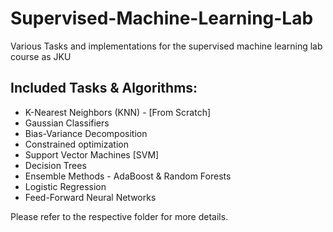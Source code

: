 # Supervised-Machine-Learning-Lab
Various Tasks and implementations for the supervised machine learning lab course as JKU

## Included Tasks & Algorithms:
* K-Nearest Neighbors (KNN) - [From Scratch]
* Gaussian Classifiers
* Bias-Variance Decomposition
* Constrained optimization
* Support Vector Machines [SVM]
* Decision Trees
* Ensemble Methods - AdaBoost & Random Forests
* Logistic Regression
* Feed-Forward Neural Networks

Please refer to the respective folder for more details.
